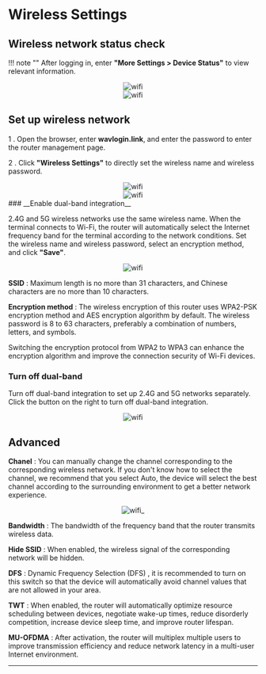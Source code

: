 
# Wireless Settings

## __Wireless network status check__
!!! note ""
	After logging in, enter __"More Settings > Device Status"__ to view relevant information.
	<div style="text-align: center;">
		<img alt="wifi" class="boxshadow" src="/images/more.png">
	</div>
	<div style="text-align: center;">
		<img alt="wifi" class="boxshadow" src="/images/wireless010.png">
	</div>

## __Set up wireless network__
1 . Open the browser, enter __wavlogin.link__, and enter the password to enter the router management page.


2 . Click __"Wireless Settings"__ to directly set the wireless name and wireless password.

<div style="text-align: center;">
    <img alt="wifi" class="boxshadow" src="/images/wireless222.png">
</div>

<div style="text-align: center;">
    <img alt="wifi" class="boxshadow" src="/images/wireless111.png">
</div>
### __Enable dual-band integration__

2.4G and 5G wireless networks use the same wireless name. When the terminal connects to Wi-Fi, the router will automatically select the Internet frequency band for the terminal according to the network conditions. Set the wireless name and wireless password, select an encryption method, and click __"Save"__.

<div style="text-align: center;">
    <img alt="wifi" class="boxshadow" src="/images/wifi.png">
</div>

__SSID__ : Maximum length is no more than 31 characters, and Chinese characters are no more than 10 characters.

__Encryption method__ : The wireless encryption of this router uses WPA2-PSK encryption method and AES encryption algorithm by default. The wireless password is 8 to 63 characters, preferably a combination of numbers, letters, and symbols.

Switching the encryption protocol from WPA2 to WPA3 can enhance the encryption algorithm and improve the connection security of Wi-Fi devices.

### __Turn off dual-band__

Turn off dual-band integration to set up 2.4G and 5G networks separately. Click the button on the right to turn off dual-band integration.

<div style="text-align: center;">
    <img alt="wifi" class="boxshadow" src="/images/wireless000.png">
</div>





## __Advanced__
__Chanel__ : You can manually change the channel corresponding to the corresponding wireless network. If you don't know how to select the channel, we recommend that you select Auto, the device will select the best channel according to the surrounding environment to get a better network experience.

<div style="text-align: center;">
    <img alt="wifi_" class="boxshadow" src="/images/wifi_01.png">
</div>

__Bandwidth__ : The bandwidth of the frequency band that the router transmits wireless data.

__Hide SSID__ : When enabled, the wireless signal of the corresponding network will be hidden.

__DFS__ : Dynamic Frequency Selection (DFS) , it is recommended to turn on this switch so that the device will automatically avoid channel values that are not allowed in your area.

__TWT__ : When enabled, the router will automatically optimize resource scheduling between devices, negotiate wake-up times, reduce disorderly competition, increase device sleep time, and improve router lifespan.

__MU-OFDMA__ : After activation, the router will multiplex multiple users to improve transmission efficiency and reduce network latency in a multi-user Internet environment.

___